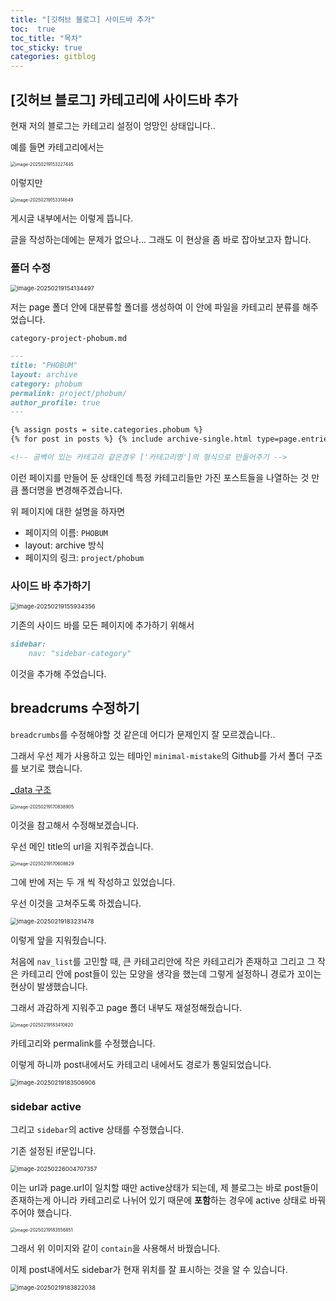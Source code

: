 ```yaml
---
title: "[깃허브 블로그] 사이드바 추가"
toc:  true
toc_title: "목차"
toc_sticky: true
categories: gitblog
---
```


## [깃허브 블로그] 카테고리에 사이드바 추가

현재 저의 블로그는 카테고리 설정이 엉망인 상태입니다..

예를 들면 카테고리에서는

<img src="/../images/2025-02-19-카테고리_설정/image-20250219153227445.png" alt="image-20250219153227445" style="zoom:50%;" />

이렇지만

<img src="/../images/2025-02-19-카테고리_설정/image-20250219153314649.png" alt="image-20250219153314649" style="zoom:50%;" />

게시글 내부에서는 이렇게 뜹니다.



글을 작성하는데에는 문제가 없으나... 그래도 이 현상을 좀 바로 잡아보고자 합니다.



### 폴더 수정

<img src="/../images/2025-02-19-카테고리_설정/image-20250219154134497.png" alt="image-20250219154134497" style="zoom:67%;" />

저는 page 폴더 안에 대분류할 폴더를 생성하여 이 안에 파일을 카테고리 분류를 해주었습니다.



`category-project-phobum.md`

``` markdown
---
title: "PHOBUM"
layout: archive
category: phobum
permalink: project/phobum/
author_profile: true
---

{% assign posts = site.categories.phobum %}
{% for post in posts %} {% include archive-single.html type=page.entries_layout %} {% endfor %}

<!-- 공백이 있는 카테고리 같은경우 ['카테고리명']의 형식으로 만들어주기 -->
```

이런 페이지를 만들어 둔 상태인데 특정 카테고리들만 가진 포스트들을 나열하는 것 만큼 폴더명을 변경해주겠습니다.



위 페이지에 대한 설명을 하자면

- 페이지의 이름: `PHOBUM`
- layout: archive 방식
- 페이지의 링크: `project/phobum`



### 사이드 바 추가하기

<img src="/../images/2025-02-19-카테고리_설정/image-20250219155934356.png" alt="image-20250219155934356" style="zoom:67%;" />

기존의 사이드 바를 모든 페이지에 추가하기 위해서 

``` markdown
sidebar:
    nav: "sidebar-category"
```

이것을 추가해 주었습니다.





## breadcrums 수정하기

`breadcrumbs`를 수정해야할 것 같은데 어디가 문제인지 잘 모르겠습니다..



그래서 우선 제가 사용하고 있는 테마인 `minimal-mistake`의 Github를 가서 폴더 구조를 보기로 했습니다.



[_data 구조](https://github.com/mmistakes/minimal-mistakes/blob/master/docs/_data/navigation.yml)

<img src="/../images/2025-02-19-카테고리_설정/image-20250219170838905.png" alt="image-20250219170838905" style="zoom:50%;" />

이것을 참고해서 수정해보겠습니다.

우선 메인 title의 url을 지워주겠습니다.

<img src="/../images/2025-02-19-카테고리_설정/image-20250219170608629.png" alt="image-20250219170608629" style="zoom:50%;" />

그에 반에 저는 두 개 씩 작성하고 있었습니다.

우선 이것을 고쳐주도록 하겠습니다.

<img src="/../images/2025-02-19-카테고리_설정/image-20250219183231478.png" alt="image-20250219183231478" style="zoom:67%;" />

이렇게 앞을 지워줬습니다.

처음에 `nav_list`를 고민할 때, 큰 카테고리안에 작은 카테고리가 존재하고 그리고 그 작은 카테고리 안에 post들이 있는 모양을 생각을 했는데 그렇게 설정하니 경로가 꼬이는 현상이 발생했습니다.



그래서 과감하게 지워주고 page 폴더 내부도 재설정해줬습니다. 

<img src="/../images/2025-02-19-카테고리_설정/image-20250219183410620.png" alt="image-20250219183410620" style="zoom:50%;" />

카테고리와 permalink를 수정했습니다.

 

이렇게 하니까 post내에서도 카테고리 내에서도 경로가 통일되었습니다.



<img src="/../images/2025-02-19-카테고리_설정/image-20250219183506906.png" alt="image-20250219183506906" style="zoom:67%;" />



### sidebar active

그리고 `sidebar`의 active 상태를 수정했습니다.



기존 설정된 if문입니다.

<img src="/../images/2025-02-19-카테고리_설정/image-20250226004707357.png" alt="image-20250226004707357" style="zoom:67%;" />

이는 url과 page.url이 일치할 때만 active상태가 되는데, 제 블로그는 바로 post들이 존재하는게 아니라 카테고리로 나뉘어 있기 때문에 **포함**하는 경우에 active 상태로 바꿔주어야 했습니다.

<img src="/../images/2025-02-19-카테고리_설정/image-20250219183556851.png" alt="image-20250219183556851" style="zoom:50%;" />

그래서 위 이미지와 같이 `contain`을 사용해서 바꿨습니다.



이제 post내에서도 sidebar가 현재 위치를 잘 표시하는 것을 알 수 있습니다.

<img src="/../images/2025-02-19-카테고리_설정/image-20250219183822038.png" alt="image-20250219183822038" style="zoom:67%;" />